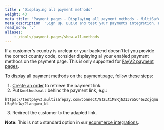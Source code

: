 ```yaml
---
title : "Displaying all payment methods"
weight: 43
meta_title: "Payment pages - Displaying all payment methods - MultiSafepay Docs"
meta_description: "Sign up. Build and test your payments integration. Explore our products and services. Use our API Reference, SDKs, and wrappers. Get support."
read_more: '.'
aliases:
    - /tools/payment-pages/show-all-methods
---
```


If a customer's country is unclear or your backend doesn't let you provide the correct country code, consider displaying all your enabled payment methods on the payment page. This is only supported for [PayV2 payment pages](/tools/payment-pages/activating-payv2/).

To display all payment methods on the payment page, follow these steps:

1. [Create an order](/api/#create-an-order) to retrieve the payment link.
2. Put `&methods=all` behind the payment link, e.g.:

``` https://testpayv2.multisafepay.com/connect/822LtiM8RjN313Yo5C46E2cjqmuL5qVfc7w/?lang=en_NL ```

3. Redirect the customer to the adapted link.

**Note:** This is not a standard option in our [ecommerce integrations](/integrations/ecommerce-integrations). 


